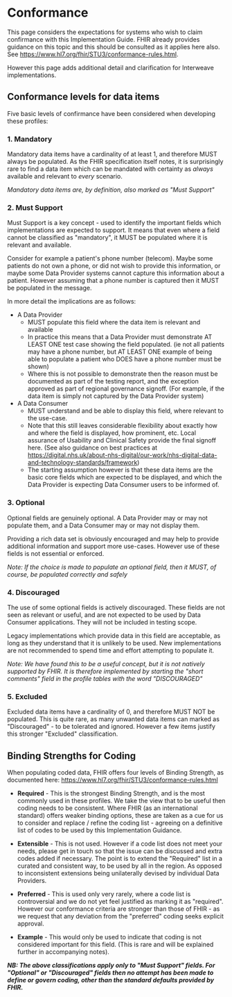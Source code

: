 # Conformance

This page considers the expectations for systems who wish to claim confirmance with this Implementation Guide. FHIR already provides guidance on this topic  and this should be consulted as it applies here also. See <https://www.hl7.org/fhir/STU3/conformance-rules.html>. 

However this page adds additional detail and clarification for Interweave implementations.

## **Conformance levels for data items**

Five basic levels of confirmance have been considered when developing these profiles:

### 1. Mandatory
Mandatory data items have a cardinality of at least 1, and therefore MUST always be populated. As the FHIR specification itself notes, it is surprisingly rare to find a data item which can be mandated with certainty as *always* available and relevant to *every* scenario. 

*Mandatory data items are, by definition, also marked as "Must Support"*

### 2. Must Support
Must Support is a key concept - used to identify the important fields which implementations are expected to support. It means that even where a field cannot be classified as "mandatory", it MUST be populated where it is relevant and available.

Consider for example a patient's phone number (telecom). Maybe some patients do not own a phone, or did not wish to provide this information, or maybe some Data Provider systems cannot capture this information about a patient. However assuming that a phone number is captured then it MUST be populated in the message.

In more detail the implications are as follows:
 - A Data Provider
   - MUST populate this field where the data item is relevant and available
   - In practice this means that a Data Provider must demonstrate AT LEAST ONE test case showing the field populated. (ie not all patients may have a phone number, but AT LEAST ONE example of being able to populate a patient who DOES have a phone number must be shown)
   - Where this is not possible to demonstrate then the reason must be documented as part of the testing report, and the exception approved as part of regional governance signoff. (For example, if the data item is simply not captured by the Data Provider system)
  - A Data Consumer
    - MUST understand and be able to display this field, where relevant to the use-case.
    - Note that this still leaves considerable flexibility about exactly how and where the field is displayed, how prominent, etc. Local assurance of Usability and Clinical Safety provide the final signoff here. (See also guidance on best practices at <https://digital.nhs.uk/about-nhs-digital/our-work/nhs-digital-data-and-technology-standards/framework>)
    -  The starting assumption however is that these data items are the basic core fields which are expected to be displayed, and which the Data Provider is expecting Data Consumer users to be informed of.


### 3. Optional
Optional fields are genuinely optional. A Data Provider may or may not populate them, and a Data Consumer may or may not display them.

Providing a rich data set is obviously encouraged and may help to provide additional information and support more use-cases. However use of these fields is not essential or enforced.

*Note: If the choice is made to populate an optional field, then it MUST, of course, be populated correctly and safely*

### 4. Discouraged
The use of some optional fields is actively discouraged. These fields are not seen as relevant or useful, and are not expected to be used by Data Consumer applications. They will not be included in testing scope.

Legacy implementations which provide data in this field are acceptable, as long as they understand that it is unlikely to be used. New implementations are not recommended to spend time and effort attempting to populate it.

*Note: We have found this to be a useful concept, but it is not natively supported by FHIR. It is therefore implemented by starting the "short comments" field in the profile tables with the word "DISCOURAGED"*

### 5. Excluded
Excluded data items have a cardinality of 0, and therefore MUST NOT be populated. This is quite rare, as many unwanted data items can marked as "Discouraged" - to be tolerated and ignored. However a few items justify this stronger "Excluded" classification.


## **Binding Strengths for Coding**
When populating coded data, FHIR offers four levels of Binding Strength, as documented here: <https://www.hl7.org/fhir/STU3/conformance-rules.html>

 - **Required** - This is the strongest Binding Strength, and is the most commonly used in these profiles. We take the view that to be useful then coding needs to be consistent. Where FHIR (as an international standard) offers weaker binding options, these are taken as a cue for us to consider and replace / refine the coding list - agreeing on a definitive list of codes to be used by this Implementation Guidance.

  - **Extensible** - This is not used. However if a code list does not meet your needs, please get in touch so that the issue can be discussed and extra codes added if necessary. The point is to extend the "Required" list in a curated and consistent way, to be used by all in the region. As opposed to inconsistent extensions being unilaterally devised by individual Data Providers.

  - **Preferred** - This is used only very rarely, where a code list is controversial and we do not yet feel justified as marking it as "required". However our conformance criteria are stronger than those of FHIR - as we request that any deviation from the "preferred" coding seeks explicit approval.

   - **Example** - This would only be used to indicate that coding is not considered important for this field. (This is rare and will be explained further in accompanying notes).


  ***NB: The above classifications apply only to "Must Support" fields. For "Optional" or "Discouraged" fields then no attempt has been made to define or govern coding, other than the standard defaults provided by FHIR.***
 
